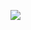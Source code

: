 ![](http://www.plantuml.com/plantuml/proxy?cache=no&src=https://raw.githubusercontent.com/oleksandrblazhko/ai203-voyakovskij/laboratory-work-7/2-SoftwareDesign/2.7-PlantUML/UML-%20UseCase.puml)

